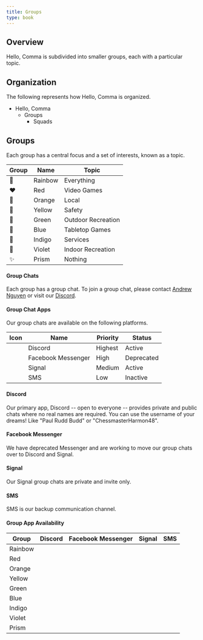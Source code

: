 ```yaml
---
title: Groups
type: book
---
```


## Overview

Hello, Comma is subdivided into smaller groups, each with a particular topic.

## Organization

The following represents how Hello, Comma is organized.

- Hello, Comma
  - Groups
    - Squads

## Groups

Each group has a central focus and a set of interests, known as a topic.

| Group | Name    | Topic              |
| ----- | ------- | ------------------ |
| 🌈    | Rainbow | Everything         |
| ❤️    | Red     | Video Games        |
| 🧡    | Orange  | Local              |
| 💛    | Yellow  | Safety             |
| 💚    | Green   | Outdoor Recreation |
| 💙    | Blue    | Tabletop Games     |
| 💜    | Indigo  | Services           |
| 💜    | Violet  | Indoor Recreation  |
| ✨    | Prism   | Nothing            |

#### Group Chats

Each group has a group chat. To join a group chat, please contact [Andrew Nguyen](/author/andrew-nguyen) or visit our [Discord](/invite/discord).

#### Group Chat Apps

Our group chats are available on the following platforms.

| Icon                                      | Name               | Priority | Status     |
| ----------------------------------------- | ------------------ | -------- | ---------- |
| <i class="fab fa-discord"></i>            | Discord            | Highest  | Active     |
| <i class="fab fa-facebook-messenger"></i> | Facebook Messenger | High     | Deprecated |
| <i class="fas fa-signal"></i>             | Signal             | Medium   | Active     |
| <i class="fas fa-sms"></i>                | SMS                | Low      | Inactive   |

#### Discord

Our primary app, Discord -- open to everyone -- provides private and public chats where no real names are required. You can use the username of your dreams! Like "Paul Rudd Budd" or "ChessmasterHarmon48".

#### Facebook Messenger

We have deprecated Messenger and are working to move our group chats over to Discord and Signal.

#### Signal

Our Signal group chats are private and invite only.

#### SMS

SMS is our backup communication channel.

#### Group App Availability

| Group   | Discord                            | Facebook Messenger                        | Signal                        | SMS                             |
| ------- | ---------------------------------- | ----------------------------------------- | ----------------------------- | ------------------------------- |
| Rainbow | <i class="fab fa-discord"></i>     | <i class="fab fa-facebook-messenger"></i> | <i class="fas fa-signal"></i> |                                 |
| Red     | <i class="fab fa-discord"></i>     |                                           |                               |                                 |
| Orange  | <i class="fab fa-discord"></i>     |                                           |                               |                                 |
| Yellow  | <i class="fab fa-discord"></i></i> | <i class="fab fa-facebook-messenger">     | <i class="fas fa-signal">     | </i> <i class="fas fa-sms"></i> |
| Green   | <i class="fab fa-discord"></i>     |                                           |                               |                                 |
| Blue    | <i class="fab fa-discord"></i>     | <i class="fab fa-facebook-messenger"></i> |                               |                                 |
| Indigo  | <i class="fab fa-discord"></i>     |                                           |                               |                                 |
| Violet  | <i class="fab fa-discord"></i>     |                                           |                               |                                 |
| Prism   | <i class="fab fa-discord"></i>     |                                           |                               |                                 |
